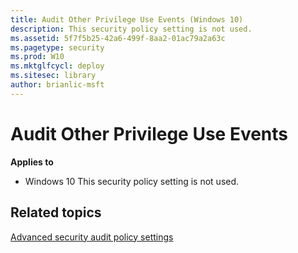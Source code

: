 ```yaml
---
title: Audit Other Privilege Use Events (Windows 10)
description: This security policy setting is not used.
ms.assetid: 5f7f5b25-42a6-499f-8aa2-01ac79a2a63c
ms.pagetype: security
ms.prod: W10
ms.mktglfcycl: deploy
ms.sitesec: library
author: brianlic-msft
---
```

# Audit Other Privilege Use Events
**Applies to**
-   Windows 10
This security policy setting is not used.
## Related topics
[Advanced security audit policy settings](advanced-security-audit-policy-settings.md)
 
 
